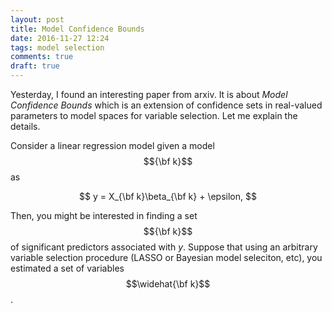 ```yaml
---
layout: post
title: Model Confidence Bounds
date: 2016-11-27 12:24
tags: model selection
comments: true
draft: true
---
```


 Yesterday, I found an interesting paper from arxiv. It is about *Model Confidence Bounds* which is an extension of confidence sets in real-valued parameters to model spaces for variable selection. Let me explain the details.

 Consider a linear regression model given a model $${\bf k}$$ as 
 
 $$
 y = X_{\bf k}\beta_{\bf k} + \epsilon,
 $$
 
Then, you might be interested in finding a set $${\bf k}$$ of significant predictors associated with $y$. Suppose that using an arbitrary variable selection procedure (LASSO or Bayesian model seleciton, etc), you estimated a set of variables $$\widehat{\bf k}$$. 